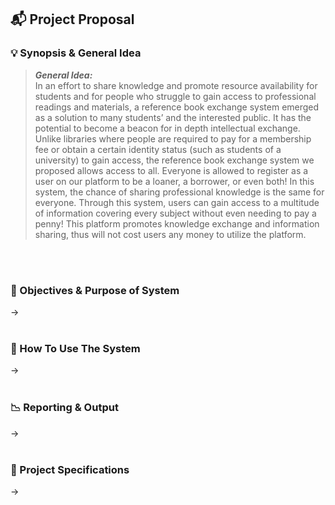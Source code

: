 ## :mailbox_with_mail: Project Proposal

### :bulb: Synopsis & General Idea
> ***General Idea:*** <br>
> In an effort to share knowledge and promote resource availability for students and for people who struggle to gain access to professional readings and materials, a reference book exchange system emerged as a solution to many students’ and the interested public. It has the potential to become a beacon for in depth intellectual exchange. Unlike libraries where people are required to pay for a membership fee or obtain a certain identity status (such as students of a university) to gain access, the reference book exchange system we proposed allows access to all. Everyone is allowed to register as a user on our platform to be a loaner, a borrower, or even both! In this system, the chance of sharing professional knowledge is the same for everyone. Through this system, users can gain access to a multitude of information covering every subject without even needing to pay a penny! This platform promotes knowledge exchange and information sharing, thus will not cost users any money to utilize the platform. 
<br>
<br>

### :bookmark: Objectives & Purpose of System
->
<br>
<br>

### :mega: How To Use The System
->
<br>
<br>

### :chart_with_downwards_trend: Reporting & Output
->
<br>
<br>

### :hammer: Project Specifications
->

